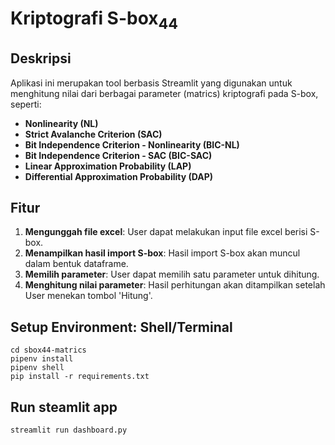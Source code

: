 # Kriptografi S-box<sub>44</sub>

## Deskripsi
Aplikasi ini merupakan tool berbasis Streamlit yang digunakan untuk menghitung nilai dari berbagai parameter (matrics) kriptografi pada S-box, seperti:
- **Nonlinearity (NL)**
- **Strict Avalanche Criterion (SAC)**
- **Bit Independence Criterion - Nonlinearity (BIC-NL)**
- **Bit Independence Criterion - SAC (BIC-SAC)**
- **Linear Approximation Probability (LAP)**
- **Differential Approximation Probability (DAP)**

## Fitur 
1. **Mengunggah file excel**: User dapat melakukan input file excel berisi S-box.
2. **Menampilkan hasil import S-box**: Hasil import S-box akan muncul dalam bentuk dataframe.
3. **Memilih parameter**: User dapat memilih satu parameter untuk dihitung.
4. **Menghitung nilai parameter**: Hasil perhitungan akan ditampilkan setelah User menekan tombol 'Hitung'.

## Setup Environment: Shell/Terminal
```
cd sbox44-matrics
pipenv install
pipenv shell
pip install -r requirements.txt
```
## Run steamlit app
```
streamlit run dashboard.py
```
